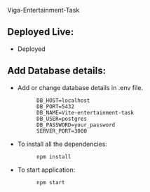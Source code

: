 Viga-Entertainment-Task

## Deployed Live:

- Deployed 

## Add Database details:

- Add or change database details in .env file.
    
            DB_HOST=localhost
            DB_PORT=5432
            DB_NAME=Vite-entertainment-task
            DB_USER=postgres
            DB_PASSWORD=your_password
            SERVER_PORT=3000


- To install all the dependencies:

            npm install
            
- To start application:

            npm start